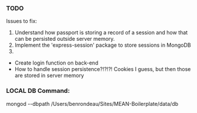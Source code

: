 ### TODO

Issues to fix:
1. Understand how passport is storing a record of a session and how that can be persisted outside server memory.
2. Implement the 'express-session' package to store sessions in MongoDB
3.


- Create login function on back-end
- How to handle session persistence?!?!?! Cookies I guess, but then those are stored in server memory

### LOCAL DB Command:

mongod --dbpath /Users/benrondeau/Sites/MEAN-Boilerplate/data/db
